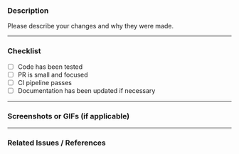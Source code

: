 ### Description

Please describe your changes and why they were made.

---

### Checklist

- [ ] Code has been tested
- [ ] PR is small and focused
- [ ] CI pipeline passes
- [ ] Documentation has been updated if necessary

---

### Screenshots or GIFs (if applicable)

<!-- Attach visuals to help reviewers understand the change -->

---

### Related Issues / References

<!-- Link to related issues, tickets, or external references -->

